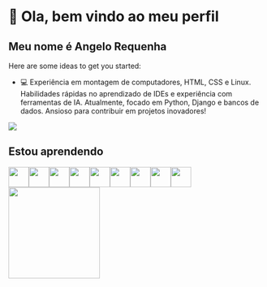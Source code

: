 # 👋 Ola, bem vindo ao meu perfil
## Meu nome é Angelo Requenha

Here are some ideas to get you started:

- 💻 Experiência em montagem de computadores, HTML, CSS e Linux. Habilidades rápidas no aprendizado de IDEs e experiência com ferramentas de IA. Atualmente, focado em Python, Django e bancos de dados. Ansioso para contribuir em projetos inovadores!

<div>
<a href="https://www.linkedin.com/in/angelo-requenha/" target="_blank"><img loading="lazy" src="https://img.shields.io/badge/-LinkedIn-%230077B5?style=for-the-badge&logo=linkedin&logoColor=white" target="_blank"></a>
</div>  

## Estou aprendendo  
<div>
<img src="https://cdn.jsdelivr.net/gh/devicons/devicon/icons/python/python-original.svg" loading="lazy" width="40" height="40" /><img src="https://cdn.jsdelivr.net/gh/devicons/devicon/icons/django/django-plain.svg" loading="lazy" width="40" height="40" /><img src="https://cdn.jsdelivr.net/gh/devicons/devicon/icons/linux/linux-original.svg" loading="lazy" width="40" height="40" /><img src="https://cdn.jsdelivr.net/gh/devicons/devicon/icons/git/git-original.svg" loading="lazy" width="40" height="40" /><img src="https://cdn.jsdelivr.net/gh/devicons/devicon/icons/github/github-original.svg" loading="lazy" width="40" height="40" /><img src="https://cdn.jsdelivr.net/gh/devicons/devicon/icons/html5/html5-original.svg" loading="lazy" width="40" height="40" /><img src="https://cdn.jsdelivr.net/gh/devicons/devicon/icons/css3/css3-original.svg" loading="lazy" width="40" height="40" /><img src="https://cdn.jsdelivr.net/gh/devicons/devicon/icons/vscode/vscode-original.svg" loading="lazy" width="40" height="40" /><img src="https://cdn.jsdelivr.net/gh/devicons/devicon/icons/sqlite/sqlite-original.svg" loading="lazy" width="40" height="40" />  
</div>


<div>
<a href="https://github.com/Angelo-Requenha">
<img loading="lazy" height="180em" src="https://github-readme-stats.vercel.app/api/top-langs/?username=Angelo-Requenha&layout=compact&langs_count=7&theme=dracula"/>
</div>
